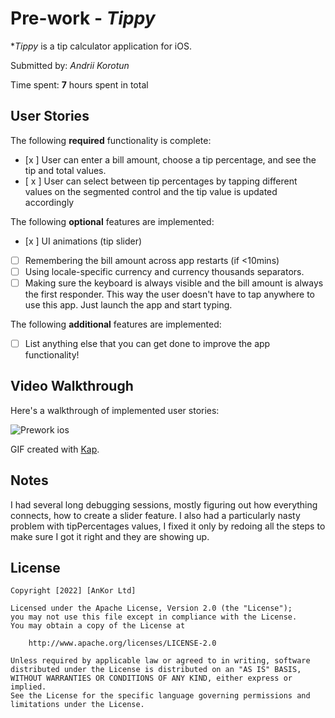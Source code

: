 # Pre-work - *Tippy*

**Tippy* is a tip calculator application for iOS.

Submitted by: *Andrii Korotun*

Time spent: **7** hours spent in total

## User Stories

The following **required** functionality is complete:

* [x ] User can enter a bill amount, choose a tip percentage, and see the tip and total values.
* [ x ] User can select between tip percentages by tapping different values on the segmented control and the tip value is updated accordingly

The following **optional** features are implemented:

* [x ] UI animations (tip slider)
* [ ] Remembering the bill amount across app restarts (if <10mins)
* [ ] Using locale-specific currency and currency thousands separators.
* [ ] Making sure the keyboard is always visible and the bill amount is always the first responder. This way the user doesn't have to tap anywhere to use this app. Just launch the app and start typing.

The following **additional** features are implemented:

- [ ] List anything else that you can get done to improve the app functionality!

## Video Walkthrough

Here's a walkthrough of implemented user stories:

<img src='https://gifyu.com/image/SzLMN' title='Prework ios' width='' alt='Prework ios' />

GIF created with [Kap](https://getkap.co/).

## Notes

I had several long debugging sessions, mostly figuring out how everything connects, how to create a slider feature. I also had a particularly nasty problem with tipPercentages values, I fixed it only by redoing all the steps to make sure I got it right and they are showing up. 

## License

    Copyright [2022] [AnKor Ltd]

    Licensed under the Apache License, Version 2.0 (the "License");
    you may not use this file except in compliance with the License.
    You may obtain a copy of the License at

        http://www.apache.org/licenses/LICENSE-2.0

    Unless required by applicable law or agreed to in writing, software
    distributed under the License is distributed on an "AS IS" BASIS,
    WITHOUT WARRANTIES OR CONDITIONS OF ANY KIND, either express or implied.
    See the License for the specific language governing permissions and
    limitations under the License.
